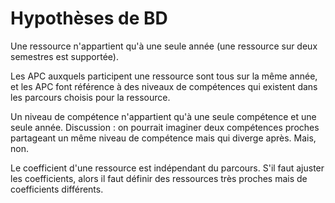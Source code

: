 # Hypothèses de BD

Une ressource n'appartient qu'à une seule année (une ressource sur deux
semestres est supportée).

Les APC auxquels participent une ressource sont tous sur la même année,
et les APC font référence à des niveaux de compétences qui existent dans
les parcours choisis pour la ressource.

Un niveau de compétence n'appartient qu'à une seule compétence et une
seule année.  Discussion : on pourrait imaginer deux compétences proches
partageant un même niveau de compétence mais qui diverge après. Mais, non.

Le coefficient d'une ressource est indépendant du parcours. S'il faut
ajuster les coefficients, alors il faut définir des ressources très
proches mais de coefficients différents.